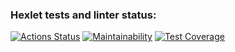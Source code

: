 ### Hexlet tests and linter status:

[![Actions Status](https://github.com/iPoolito/frontend-project-137/actions/workflows/hexlet-check.yml/badge.svg)](https://github.com/iPoolito/frontend-project-137/actions)
[![Maintainability](https://api.codeclimate.com/v1/badges/33c8e2fdc5700e92fd24/maintainability)](https://codeclimate.com/github/iPoolito/frontend-project-137/maintainability)
[![Test Coverage](https://api.codeclimate.com/v1/badges/33c8e2fdc5700e92fd24/test_coverage)](https://codeclimate.com/github/iPoolito/frontend-project-137/test_coverage)


